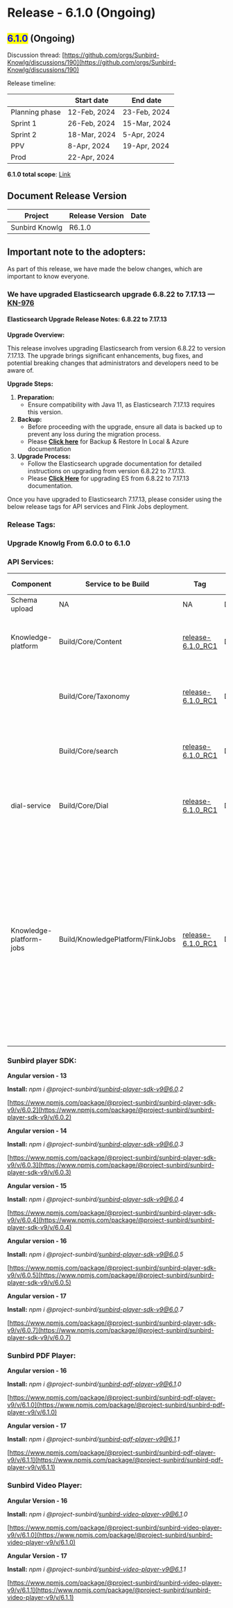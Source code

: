 # Release - 6.1.0 (Ongoing)

## <mark style="color:blue;">6.1.0</mark> (Ongoing)

Discussion thread: [https://github.com/orgs/Sunbird-Knowlg/discussions/190](https://github.com/orgs/Sunbird-Knowlg/discussions/190)

Release timeline:

|                | Start date   | End date     |
| -------------- | ------------ | ------------ |
| Planning phase | 12-Feb, 2024 | 23-Feb, 2024 |
| Sprint 1       | 26-Feb, 2024 | 15-Mar, 2024 |
| Sprint 2       | 18-Mar, 2024 | 5-Apr, 2024  |
| PPV            | 8-Apr, 2024  | 19-Apr, 2024 |
| Prod           | 22-Apr, 2024 |              |

**6.1.0 total scope**: [Link](https://project-sunbird.atlassian.net/issues/?filter=12877)

## Document Release Version

| Project        | Release Version | Date |
| -------------- | --------------- | ---- |
| Sunbird Knowlg | R6.1.0          |      |

## **Important note to the adopters:**

As part of this release, we have made the below changes, which are important to know everyone.

### **We have upgraded Elasticsearch upgrade 6.8.22 to 7.17.13 —** [**KN-976**](https://project-sunbird.atlassian.net/browse/KN-976)

#### Elasticsearch Upgrade Release Notes: 6.8.22 to 7.17.13

**Upgrade Overview:**

This release involves upgrading Elasticsearch from version 6.8.22 to version 7.17.13. The upgrade brings significant enhancements, bug fixes, and potential breaking changes that administrators and developers need to be aware of.

**Upgrade Steps:**

1. **Preparation:**
   * Ensure compatibility with Java 11, as Elasticsearch 7.17.13 requires this version.
2. **Backup:**
   * Before proceeding with the upgrade, ensure all data is backed up to prevent any loss during the migration process.
   * Please [**Click here**](https://project-sunbird.atlassian.net/wiki/spaces/SBDES/pages/3446112295/Elasticsearch+Backup+Restore+In+Azure+and+Local+Environment) for Backup & Restore In Local & Azure documentation
3. **Upgrade Process:**
   * Follow the Elasticsearch upgrade documentation for detailed instructions on upgrading from version 6.8.22 to 7.17.13.
   * Please  [**Click Here**](https://project-sunbird.atlassian.net/wiki/spaces/SBDES/pages/3439198248/Elasticsearch+Version+Upgrade+6.8.23+to+7.17.13) for upgrading ES from 6.8.22 to 7.17.13 documentation.

Once you have upgraded to Elasticsearch 7.17.13, please consider using the below release tags for API services and Flink Jobs deployment.

### Release Tags: <a href="#release-tags" id="release-tags"></a>

### Upgrade Knowlg From 6.0.0 to 6.1.0

### API Services:

| Component               | Service to be Build               | Tag                                                                                                          | Deploy Job                         | Deployment Tag                                                                                                        | Comment                                                                                                                                                                                                                                                                                                                                                                             |
| ----------------------- | --------------------------------- | ------------------------------------------------------------------------------------------------------------ | ---------------------------------- | --------------------------------------------------------------------------------------------------------------------- | ----------------------------------------------------------------------------------------------------------------------------------------------------------------------------------------------------------------------------------------------------------------------------------------------------------------------------------------------------------------------------------- |
| Schema upload           | NA                                | NA                                                                                                           | Deploy/Kubernetes/UploadSchema     | [release-6.1.0\_RC1](https://github.com/Sunbird-Knowlg/knowledge-platform/releases/tag/release-6.1.0\_RC1)            |                                                                                                                                                                                                                                                                                                                                                                                     |
| Knowledge-platform      | Build/Core/Content                | [release-6.1.0\_RC1](https://github.com/Sunbird-Knowlg/knowledge-platform/releases/tag/release-6.1.0\_RC1)   | Deploy/Kubernetes/Content          | [release-5.6.0-knowlg\_RC1](https://github.com/project-sunbird/sunbird-devops/releases/tag/release-5.6.0-knowlg\_RC1) | Deploy Tag is given for reference only. Please do not use directly for deployment.                                                                                                                                                                                                                                                                                                  |
|                         | Build/Core/Taxonomy               | [release-6.1.0\_RC1](https://github.com/Sunbird-Knowlg/knowledge-platform/releases/tag/release-6.1.0\_RC1)   | Deploy/Kubernetes/Taxonomy         | [release-5.6.0-knowlg\_RC1](https://github.com/project-sunbird/sunbird-devops/releases/tag/release-5.6.0-knowlg\_RC1) | Deploy Tag is given for reference only. Please do not use directly for deployment.                                                                                                                                                                                                                                                                                                  |
|                         | Build/Core/search                 | [release-6.1.0\_RC1](https://github.com/Sunbird-Knowlg/knowledge-platform/releases/tag/release-6.1.0\_RC1)   | Deploy/Kubernetes/Search           |                                                                                                                       | Deploy Tag is given for reference only. Please do not use directly for deployment.                                                                                                                                                                                                                                                                                                  |
| dial-service            | Build/Core/Dial                   | [release-6.1.0\_RC1](https://github.com/Sunbird-Knowlg/sunbird-dial-service/releases/tag/release-6.1.0\_RC1) | Deploy/Kubernetes/Dial             | [release-5.6.0-knowlg\_RC1](https://github.com/project-sunbird/sunbird-devops/releases/tag/release-5.6.0-knowlg\_RC1) | Deploy Tag is given for reference only. Please do not use directly for deployment.                                                                                                                                                                                                                                                                                                  |
| Knowledge-platform-jobs | Build/KnowledgePlatform/FlinkJobs | [release-6.1.0\_RC1](https://github.com/Sunbird-Knowlg/knowledge-platform-jobs/tree/release-6.1.0\_RC1)      | Deploy/KnowledgePlatform/FlinkJobs | [release-5.7.0\_RC3](https://github.com/Sunbird-Knowlg/sunbird-learning-platform/commits/release-5.7.0\_RC3)          | <p>Jobs to be deployed: </p><ol><li><strong>Search-indexer</strong></li><li><strong>transaction-event-processor</strong></li><li><strong>asset-enrichment</strong></li><li><strong>Content-publish</strong> </li><li><strong>post-publish-processor</strong> </li><li><strong>qrcode-image-generator</strong> </li><li><strong>video-stream-generator</strong></li></ol><p><br></p> |

### Sunbird player SDK:

**Angular version - 13**

**Install:** _npm i @project-sunbird/sunbird-player-sdk-v9@6.0.2_

[ ](https://www.npmjs.com/package/@project-sunbird/sunbird-player-sdk-v9/v/6.0.2)[https://www.npmjs.com/package/@project-sunbird/sunbird-player-sdk-v9/v/6.0.2](https://www.npmjs.com/package/@project-sunbird/sunbird-player-sdk-v9/v/6.0.2)

**Angular version - 14**

**Install:** _npm i @project-sunbird/sunbird-player-sdk-v9@6.0.3_

[https://www.npmjs.com/package/@project-sunbird/sunbird-player-sdk-v9/v/6.0.3](https://www.npmjs.com/package/@project-sunbird/sunbird-player-sdk-v9/v/6.0.3)

**Angular version - 15**

**Install:** _npm i @project-sunbird/sunbird-player-sdk-v9@6.0.4_

[https://www.npmjs.com/package/@project-sunbird/sunbird-player-sdk-v9/v/6.0.4](https://www.npmjs.com/package/@project-sunbird/sunbird-player-sdk-v9/v/6.0.4)

**Angular version - 16**

**Install:** _npm i @project-sunbird/sunbird-player-sdk-v9@6.0.5_

[https://www.npmjs.com/package/@project-sunbird/sunbird-player-sdk-v9/v/6.0.5](https://www.npmjs.com/package/@project-sunbird/sunbird-player-sdk-v9/v/6.0.5)

**Angular version - 17**

**Install:** _npm i @project-sunbird/sunbird-player-sdk-v9@6.0.7_

[https://www.npmjs.com/package/@project-sunbird/sunbird-player-sdk-v9/v/6.0.7](https://www.npmjs.com/package/@project-sunbird/sunbird-player-sdk-v9/v/6.0.7)

### Sunbird PDF Player:

**Angular version - 16**

**Install:** _npm i @project-sunbird/sunbird-pdf-player-v9@6.1.0_

[https://www.npmjs.com/package/@project-sunbird/sunbird-pdf-player-v9/v/6.1.0](https://www.npmjs.com/package/@project-sunbird/sunbird-pdf-player-v9/v/6.1.0)

**Angular version - 17**

**Install:** _npm i @project-sunbird/sunbird-pdf-player-v9@6.1.1_

[https://www.npmjs.com/package/@project-sunbird/sunbird-pdf-player-v9/v/6.1.1](https://www.npmjs.com/package/@project-sunbird/sunbird-pdf-player-v9/v/6.1.1)

### Sunbird Video Player:

**Angular Version - 16**

**Install:** _npm i @project-sunbird/sunbird-video-player-v9@6.1.0_

[https://www.npmjs.com/package/@project-sunbird/sunbird-video-player-v9/v/6.1.0](https://www.npmjs.com/package/@project-sunbird/sunbird-video-player-v9/v/6.1.0)

**Angular Version - 17**

**Install:** _npm i @project-sunbird/sunbird-video-player-v9@6.1.1_

[https://www.npmjs.com/package/@project-sunbird/sunbird-video-player-v9/v/6.1.1](https://www.npmjs.com/package/@project-sunbird/sunbird-video-player-v9/v/6.1.1)





